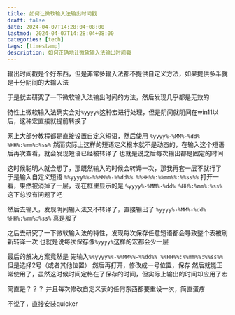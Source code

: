 ```yaml
---
title: 如何让微软输入法输出时间戳
draft: false
date: 2024-04-07T14:28:04+08:00
lastmod: 2024-04-07T14:28:04+08:00
categories: [tech]
tags: [timestamp]
description: 如何正确地让微软输入法输出时间戳
---
```

输出时间戳是个好东西，但是非常多输入法都不提供自定义方法，如果提供多半就是十分阴间的大输入法

于是就去研究了一下微软输入法输出时间的方法，然后发现几乎都是无效的

特性上微软输入法确实会对`%yyyy%`这种宏进行处理，但是阴间就阴间在win11以后，这种宏直接就提前转换了

网上大部分教程都是直接设置自定义短语，然后使用
`%yyyy%-%MM%-%dd% %HH%:%mm%:%ss%`
然而实际上这样的短语定义根本就不是动态的，在输入这个短语后再次查看，就会发现短语已经被转译了
也就是说之后每次输出都是固定的时间

这时候聪明人就会想了，那既然输入的时候会转译一次，那我再套一层不就行了
于是输入自定义短语
`%%yyyy%%-%%MM%%-%%dd%% %%HH%%:%%mm%%:%%ss%%`
打开一看，果然被消掉了一层，现在框里显示的是
`%yyyy%-%MM%-%dd% %HH%:%mm%:%ss%`
这下总没有问题了吧

然后去输入，发现阴间输入法又不转译了，直接输出了
`%yyyy%-%MM%-%dd% %HH%:%mm%:%ss%`
真是服了

之后去研究了一下微软输入法的特性，发现每次保存任意短语都会导致整个表被刷新转译一次
也就是说每次保存像`%yyyy%`这样的宏都会少一层

最后的解决方案竟然是
先输入`%%yyyy%%-%%MM%%-%%dd%% %%HH%%:%%mm%%:%%ss%%`但是选择2号（或者其他位置）
然后再打开，修改成一号位置，保存
然后就能正常使用了，虽然这时候时间定格在了保存的时间，但实际上输出的时间却应用了宏

简直是？？？
并且每次修改自定义表的任何东西都要重设一次，简直蛋疼

不说了，直接安装quicker
